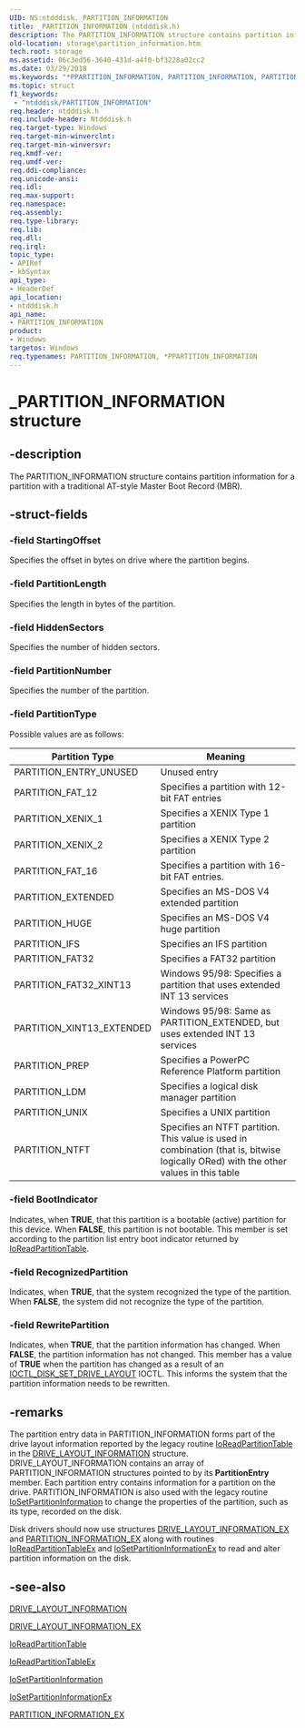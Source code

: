 ```yaml
---
UID: NS:ntdddisk._PARTITION_INFORMATION
title: _PARTITION_INFORMATION (ntdddisk.h)
description: The PARTITION_INFORMATION structure contains partition information for a partition with a traditional AT-style Master Boot Record (MBR).
old-location: storage\partition_information.htm
tech.root: storage
ms.assetid: 06c3ed56-3640-431d-a4f0-bf3228a02cc2
ms.date: 03/29/2018
ms.keywords: "*PPARTITION_INFORMATION, PARTITION_INFORMATION, PARTITION_INFORMATION structure [Storage Devices], PPARTITION_INFORMATION, PPARTITION_INFORMATION structure pointer [Storage Devices], _PARTITION_INFORMATION, ntdddisk/PARTITION_INFORMATION, ntdddisk/PPARTITION_INFORMATION, storage.partition_information, structs-disk_19ff49c5-6929-46fb-a9c2-4850969a99a8.xml"
ms.topic: struct
f1_keywords:
 - "ntdddisk/PARTITION_INFORMATION"
req.header: ntdddisk.h
req.include-header: Ntdddisk.h
req.target-type: Windows
req.target-min-winverclnt: 
req.target-min-winversvr: 
req.kmdf-ver: 
req.umdf-ver: 
req.ddi-compliance: 
req.unicode-ansi: 
req.idl: 
req.max-support: 
req.namespace: 
req.assembly: 
req.type-library: 
req.lib: 
req.dll: 
req.irql: 
topic_type:
- APIRef
- kbSyntax
api_type:
- HeaderDef
api_location:
- ntdddisk.h
api_name:
- PARTITION_INFORMATION
product:
- Windows
targetos: Windows
req.typenames: PARTITION_INFORMATION, *PPARTITION_INFORMATION
---
```


# _PARTITION_INFORMATION structure

## -description

The PARTITION_INFORMATION structure contains partition information for a partition with a traditional AT-style Master Boot Record (MBR).

## -struct-fields

### -field StartingOffset

Specifies the offset in bytes on drive where the partition begins.

### -field PartitionLength

Specifies the length in bytes of the partition.

### -field HiddenSectors

Specifies the number of hidden sectors.

### -field PartitionNumber

Specifies the number of the partition.

### -field PartitionType

Possible values are as follows:

|Partition Type|Meaning|
|----|----|
|PARTITION_ENTRY_UNUSED|Unused entry|
|PARTITION_FAT_12|Specifies a partition with 12-bit FAT entries|
|PARTITION_XENIX_1|Specifies a XENIX Type 1 partition|
|PARTITION_XENIX_2|Specifies a XENIX Type 2 partition|
|PARTITION_FAT_16|Specifies a partition with 16-bit FAT entries.|
|PARTITION_EXTENDED|Specifies an MS-DOS V4 extended partition|
|PARTITION_HUGE|Specifies an MS-DOS V4 huge partition|
|PARTITION_IFS|Specifies an IFS partition|
|PARTITION_FAT32|Specifies a FAT32 partition|
|PARTITION_FAT32_XINT13|Windows 95/98: Specifies a partition that uses extended INT 13 services|
|PARTITION_XINT13_EXTENDED|Windows 95/98: Same as PARTITION_EXTENDED, but uses extended INT 13 services|
|PARTITION_PREP|Specifies a PowerPC Reference Platform partition|
|PARTITION_LDM|Specifies a logical disk manager partition|
|PARTITION_UNIX|Specifies a UNIX partition|
|PARTITION_NTFT|Specifies an NTFT partition. This value is used in combination (that is, bitwise logically ORed) with the other values in this table|

### -field BootIndicator

Indicates, when **TRUE**, that this partition is a bootable (active) partition for this device. When **FALSE**, this partition is not bootable. This member is set according to the partition list entry boot indicator returned by [IoReadPartitionTable](https://docs.microsoft.com/windows-hardware/drivers/ddi/content/ntddk/nf-ntddk-ioreadpartitiontable).

### -field RecognizedPartition

Indicates, when **TRUE**, that the system recognized the type of the partition. When **FALSE**, the system did not recognize the type of the partition.

### -field RewritePartition

Indicates, when **TRUE**, that the partition information has changed. When **FALSE**, the partition information has not changed. This member has a value of **TRUE** when the partition has changed as a result of an [IOCTL_DISK_SET_DRIVE_LAYOUT](ni-ntdddisk-ioctl_disk_set_drive_layout.md) IOCTL. This informs the system that the partition information needs to be rewritten.

## -remarks

The partition entry data in PARTITION_INFORMATION forms part of the drive layout information reported by the legacy routine [IoReadPartitionTable](https://docs.microsoft.com/windows-hardware/drivers/ddi/content/ntddk/nf-ntddk-ioreadpartitiontable) in the [DRIVE_LAYOUT_INFORMATION](ns-ntdddisk-_drive_layout_information.md) structure. DRIVE_LAYOUT_INFORMATION contains an array of PARTITION_INFORMATION structures pointed to by its **PartitionEntry** member. Each partition entry contains information for a partition on the drive. PARTITION_INFORMATION is also used with the legacy routine [IoSetPartitionInformation](https://docs.microsoft.com/windows-hardware/drivers/ddi/content/ntddk/nf-ntddk-iosetpartitioninformation) to change the properties of the partition, such as its type, recorded on the disk.

Disk drivers should now use structures [DRIVE_LAYOUT_INFORMATION_EX](ns-ntdddisk-_drive_layout_information_ex.md) and [PARTITION_INFORMATION_EX](ns-ntdddisk-_partition_information_ex.md) along with routines [IoReadPartitionTableEx](https://docs.microsoft.com/windows-hardware/drivers/ddi/content/ntddk/nf-ntddk-ioreadpartitiontableex) and [IoSetPartitionInformationEx](https://docs.microsoft.com/windows-hardware/drivers/ddi/content/ntddk/nf-ntddk-iosetpartitioninformationex) to read and alter partition information on the disk.

## -see-also

[DRIVE_LAYOUT_INFORMATION](ns-ntdddisk-_drive_layout_information.md)

[DRIVE_LAYOUT_INFORMATION_EX](ns-ntdddisk-_drive_layout_information_ex.md)

[IoReadPartitionTable](https://docs.microsoft.com/windows-hardware/drivers/ddi/content/ntddk/nf-ntddk-ioreadpartitiontable)

[IoReadPartitionTableEx](https://docs.microsoft.com/windows-hardware/drivers/ddi/content/ntddk/nf-ntddk-ioreadpartitiontableex)

[IoSetPartitionInformation](https://docs.microsoft.com/windows-hardware/drivers/ddi/content/ntddk/nf-ntddk-ioreadpartitiontableex)

[IoSetPartitionInformationEx](https://docs.microsoft.com/windows-hardware/drivers/ddi/content/ntddk/nf-ntddk-iosetpartitioninformationex)

[PARTITION_INFORMATION_EX](ns-ntdddisk-_partition_information_ex.md)
